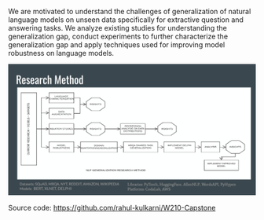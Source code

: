 We are motivated to understand the challenges of generalization of natural language models on unseen data specifically for extractive question and answering tasks. We analyze existing studies for understanding the generalization gap, conduct experiments to further characterize the generalization gap and apply techniques used for improving model robustness on language models.

![alt text](Summary.png)

Source code: https://github.com/rahul-kulkarni/W210-Capstone
